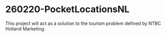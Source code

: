 # 260220-PocketLocationsNL
This project will act as a solution to the tourism problem defined by NTBC Holland Marketing.
